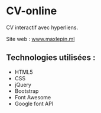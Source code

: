 # CV-online
CV interactif avec hyperliens.

Site web : www.maxlepin.ml

## Technologies utilisées :  

* HTML5
* CSS
* jQuery
* Bootstrap 
* Font Awesome
* Google font API
